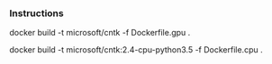 ### Instructions

docker build -t microsoft/cntk -f Dockerfile.gpu .

docker build -t microsoft/cntk:2.4-cpu-python3.5 -f Dockerfile.cpu .
